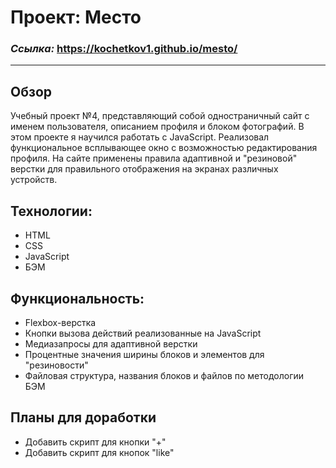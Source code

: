# Проект: Место

### _Ссылка:_ https://kochetkov1.github.io/mesto/
___
## Обзор

  Учебный проект №4, представляющий собой одностраничный сайт с именем пользователя, описанием профиля и блоком фотографий. В этом проекте я научился работать с JavaScript. Реализовал функциональное всплывающее окно с возможностью редактирования профиля. На сайте применены правила адаптивной и "резиновой" верстки для правильного отображения на экранах различных устройств.

## Технологии:
- HTML
- CSS
- JavaScript
- БЭМ

## Функциональность:
- Flexbox-верстка
- Кнопки вызова действий реализованные на JavaScript
- Медиазапросы для адаптивной верстки
- Процентные значения ширины блоков и элементов для "резиновости"
- Файловая структура, названия блоков и файлов по методологии БЭМ

## Планы для доработки
- Добавить скрипт для кнопки "+"
- Добавить скрипт для кнопок "like"